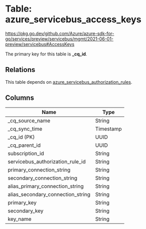 # Table: azure_servicebus_access_keys

https://pkg.go.dev/github.com/Azure/azure-sdk-for-go/services/preview/servicebus/mgmt/2021-06-01-preview/servicebus#AccessKeys

The primary key for this table is **_cq_id**.

## Relations
This table depends on [azure_servicebus_authorization_rules](azure_servicebus_authorization_rules.md).


## Columns
| Name          | Type          |
| ------------- | ------------- |
|_cq_source_name|String|
|_cq_sync_time|Timestamp|
|_cq_id (PK)|UUID|
|_cq_parent_id|UUID|
|subscription_id|String|
|servicebus_authorization_rule_id|String|
|primary_connection_string|String|
|secondary_connection_string|String|
|alias_primary_connection_string|String|
|alias_secondary_connection_string|String|
|primary_key|String|
|secondary_key|String|
|key_name|String|